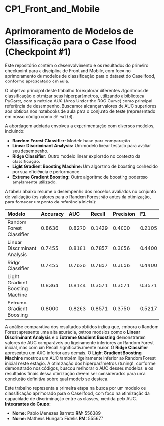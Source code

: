 # CP1_Front_and_Mobile

# Aprimoramento de Modelos de Classificação para o Case Ifood (Checkpoint #1)

Este repositório contém o desenvolvimento e os resultados do primeiro checkpoint para a disciplina de Front and Mobile, com foco no aprimoramento de modelos de classificação para o dataset do Case Ifood, conforme apresentado em aula.

O objetivo principal deste trabalho foi explorar diferentes algoritmos de classificação e otimizar seus hiperparâmetros, utilizando a biblioteca PyCaret, com a métrica AUC (Area Under the ROC Curve) como principal referência de desempenho. Buscamos alcançar valores de AUC superiores aos obtidos nos notebooks de aula para o conjunto de teste (representado em nosso código como `df_valid`).

A abordagem adotada envolveu a experimentação com diversos modelos, incluindo:

* **Random Forest Classifier:** Modelo base para comparação.
* **Linear Discriminant Analysis:** Um modelo linear testado para avaliar seu desempenho.
* **Ridge Classifier:** Outro modelo linear explorado no contexto da classificação.
* **Light Gradient Boosting Machine:** Um algoritmo de boosting conhecido por sua eficiência e performance.
* **Extreme Gradient Boosting:** Outro algoritmo de boosting poderoso amplamente utilizado.

A tabela abaixo resume o desempenho dos modelos avaliados no conjunto de validação (os valores para o Random Forest são antes da otimização, para fornecer um ponto de referência inicial):

| Modelo                         | Accuracy | AUC    | Recall | Precision | F1     | Kappa  | MCC    |
| :----------------------------- | :------- | :----- | :----- | :-------- | :----- | :----- | :----- |
| Random Forest Classifier       | 0.8636   | 0.8270 | 0.1429 | 0.4000    | 0.2105 | 0.1538 | 0.1786 |
| Linear Discriminant Analysis | 0.7455   | 0.8181 | 0.7857 | 0.3056    | 0.4400 | 0.3143 | 0.3731 |
| Ridge Classifier               | 0.7455   | 0.7626 | 0.7857 | 0.3056    | 0.4400 | 0.3143 | 0.3731 |
| Light Gradient Boosting Machine| 0.8364   | 0.8144 | 0.3571 | 0.3571    | 0.3571 | 0.2634 | 0.2634 |
| Extreme Gradient Boosting      | 0.8000   | 0.8263 | 0.8571 | 0.3750    | 0.5217 | 0.4188 | 0.4761 |

A análise comparativa dos resultados obtidos indica que, embora o Random Forest apresente uma alta acurácia, outros modelos como o **Linear Discriminant Analysis** e o **Extreme Gradient Boosting** demonstraram valores de AUC comparáveis ou ligeiramente inferiores ao Random Forest inicial, mas com um Recall significativamente maior. O **Ridge Classifier** apresentou um AUC inferior aos demais. O **Light Gradient Boosting Machine** mostrou um AUC também ligeiramente inferior ao Random Forest inicial neste estágio. A otimização dos hiperparâmetros (tuning), conforme demonstrado nos códigos, buscou melhorar o AUC desses modelos, e os resultados finais dessa otimização devem ser considerados para uma conclusão definitiva sobre qual modelo se destaca.

Este trabalho representa a primeira etapa na busca por um modelo de classificação aprimorado para o Case Ifood, com foco na otimização da capacidade de discriminação entre as classes, medida pelo AUC.
**Integrantes do Grupo:**

* **Nome:** Pablo Menezes Barreto **RM:** 556389
* **Nome:** Matheus Hungaro Fidelis **RM:** 555677
